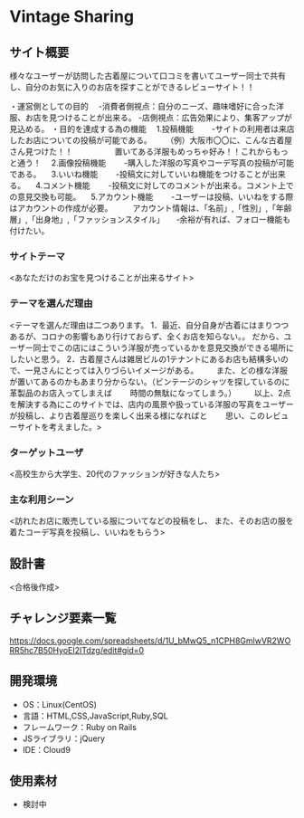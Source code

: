 # Vintage Sharing

## サイト概要
様々なユーザーが訪問した古着屋について口コミを書いてユーザー同士で共有し、自分のお気に入りのお店を探すことができるレビューサイト！！

・運営側としての目的
　-消費者側視点：自分のニーズ、趣味嗜好に合った洋服、お店を見つけることが出来る。
  -店側視点：広告効果により、集客アップが見込める。
・目的を達成する為の機能
　1.投稿機能
　　-サイトの利用者は来店したお店についての投稿が可能である。
　　（例）大阪市〇〇に、こんな古着屋さん見つけた！！
　　　　　置いてある洋服もめっちゃ好み！！これからもっと通う！
　2.画像投稿機能
　　-購入した洋服の写真やコーデ写真の投稿が可能である。
　3.いいね機能
　　-投稿文に対していいね機能をつけることが出来る。
　4.コメント機能
　　-投稿文に対してのコメントが出来る。コメント上での意見交換も可能。
　5.アカウント機能
　　-ユーザーは投稿、いいねをする際はアカウントの作成が必要。
　　 アカウント情報は、「名前」,「性別」,「年齢層」,「出身地」,「ファッションスタイル」
　  ‐余裕が有れば、フォロー機能も付けたい。

### サイトテーマ
<あなただけのお宝を見つけることが出来るサイト>

### テーマを選んだ理由
<テーマを選んだ理由は二つあります。
1．最近、自分自身が古着にはまりつつあるが、コロナの影響もあり行けておらず、全くお店を知らない。。
だから、ユーザー同士でこの店にはこういう洋服が売っているかを意見交換ができる場所にしたいと思う。
2．古着屋さんは雑居ビルの1テナントにあるお店も結構多いので、一見さんにとっては入りづらいイメージがある。
　　また、どの様な洋服が置いてあるのかもあまり分からない。（ビンテージのシャツを探しているのに革製品のお店入ってしまえば
　　時間の無駄になってしまう。）
　　以上、2点を解決する為にこのサイトでは、店内の風景や扱っている洋服の写真をユーザーが投稿し、より古着屋巡りを楽しく出来る様になればと
　　思い、このレビューサイトを考えました。>

### ターゲットユーザ
<高校生から大学生、20代のファッションが好きな人たち>

### 主な利用シーン
<訪れたお店に販売している服についてなどの投稿をし、
また、そのお店の服を着たコーデ写真を投稿し、いいねをもらう>

## 設計書
<合格後作成>

## チャレンジ要素一覧
<https://docs.google.com/spreadsheets/d/1U_bMwQ5_n1CPH8GmlwVR2WORR5hc7B50HyoEI2ITdzg/edit#gid=0>

## 開発環境
- OS：Linux(CentOS)
- 言語：HTML,CSS,JavaScript,Ruby,SQL
- フレームワーク：Ruby on Rails
- JSライブラリ：jQuery
- IDE：Cloud9

## 使用素材
- 検討中
